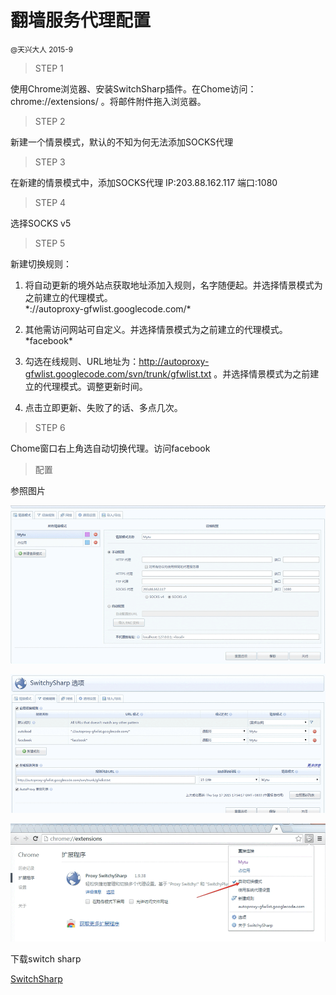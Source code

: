 # 翻墙服务代理配置

<small>@天兴大人 2015-9</small>

> STEP 1 

使用Chrome浏览器、安装SwitchSharp插件。在Chome访问：chrome://extensions/ 。将邮件附件拖入浏览器。


> STEP 2

新建一个情景模式，默认的不知为何无法添加SOCKS代理

> STEP 3

在新建的情景模式中，添加SOCKS代理 IP:203.88.162.117  端口:1080

> STEP 4

选择SOCKS v5

> STEP 5

新建切换规则：

1. 将自动更新的境外站点获取地址添加入规则，名字随便起。并选择情景模式为之前建立的代理模式。  
*://autoproxy-gfwlist.googlecode.com/\*

2. 其他需访问网站可自定义。并选择情景模式为之前建立的代理模式。
*facebook\*

3. 勾选在线规则、URL地址为：http://autoproxy-gfwlist.googlecode.com/svn/trunk/gfwlist.txt 。并选择情景模式为之前建立的代理模式。调整更新时间。

4. 点击立即更新、失败了的话、多点几次。

> STEP 6

Chome窗口右上角选自动切换代理。访问facebook

> 配置

参照图片

![settings](./img/settings.png)

![settings](./img/settings1.png)

![settings](./img/settings2.png)

下载switch sharp

[SwitchSharp](./img/Proxy_SwitchySharp.crx)


